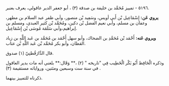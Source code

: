 ٥١٩٦ - تمييز مُحَمَّد بن خليفة بن صدقة (٣) ، أبو جعفر الدير عاقولي، يعرف بعنبر.

**يروي عَن:** إِسْمَاعِيل بْن أَبي أويس، وسَعِيد بْن منصور، وأبي ظفر عبد السلام بن مطهر، وعفان بن مسلم، وأبي نعيم الفضل بْن دكين، ومُحَمَّد بْن كثير العبدي، ومسلم بن إبراهيم،وأبي سَلَمَة مُوسَى بْن إِسْمَاعِيل.

**ويروي عَنه:** أَحْمَد بْن مُحَمَّدِ بن الضحاك، وأبو سهل أَحْمَد بن مُحَمَّد بن عَبد اللَّهِ بن زياد القطان، وأبو بكر مُحَمَّد بْن عَبد اللَّهِ بْن عتاب.

قال الدَّارَقُطنِيّ (١) صدوق.

وذكره الْحَافِظ أَبُو بَكْر الْخَطِيب فِي "تاريخه " (٢) ،** وَقَال:** بلغني أنه مات بدير العاقول في سنة ست وسبعين ومئتين، ورواياته مستقيمة (٣) .

ذكرناه للتمييز بينهما.